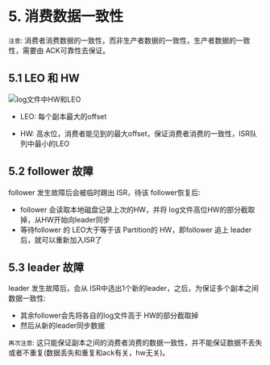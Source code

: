 # 5. 消费数据一致性

`注意`: 消费者消费数据的一致性，而非生产者数据的一致性，生产者数据的一致性，需要由 ACK可靠性去保证。

## 5.1 LEO 和 HW

![log文件中HW和LEO](../../assets/log文件中HW和LEO.png)

* LEO: 每个副本最大的offset

* HW: 高水位，消费者能见到的最大offset，保证消费者消费的一致性，ISR队列中最小的LEO


## 5.2 follower 故障

follower 发生故障后会被临时踢出 ISR，待该 follower恢复后:
* follower 会读取本地磁盘记录上次的HW，并将 log文件高位HW的部分截取掉，从HW开始向leader同步
* 等待follower 的 LEO大于等于该 Partition的 HW，即follower 追上 leader后，就可以重新加入ISR了


## 5.3 leader 故障

leader 发生故障后，会从 ISR中选出1个新的leader，之后，为保证多个副本之间数据一致性:
* 其余follower会先将各自的log文件高于 HW的部分截取掉
* 然后从新的leader同步数据

`再次注意`: 这只能保证副本之间的消费者消费的数据一致性，并不能保证数据不丢失或者不重复(数据丢失和重复和ack有关，hw无关)。
